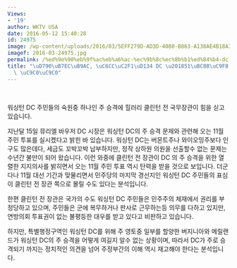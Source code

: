 ```yaml
---
Views:
- '19'
author: WKTV USA
date: 2016-05-12 15:40:28
id: 24975
image: /wp-content/uploads/2016/03/5EFF279D-AD3D-4080-B863-A138AE4B18A3_w640_r1_s.jpg
imagef: 2016-03-24975.jpg
permalink: /%ed%9e%90%eb%9f%ac%eb%a6%ac-%ec%9b%8c%ec%8b%b1%ed%84%b4-dc-51%eb%b2%88%ec%a7%b8-%ec%a3%bc-%ec%a7%80%ec%a7%80/
title: "\uD790\uB7EC\uB9AC, \uC6CC\uC2F1\uD134 DC \u201851\uBC88\uC9F8 \uC8FC\u2019\
  \ \uC9C0\uC9C0"
---
```


&nbsp;

워싱턴 DC 주민들의 숙원중 하나인 주 승격에 힐러리 클린턴 전 국무장관이 힘을 싣고 있습니다.

지난달 15일 뮤리엘 바우저 DC 시장은 워싱턴 DC의 주 승격 문제와 관련해 오는 11월 주민 투표를 실시켔다고 밝힌 바 있습니다. 워싱턴 DC는 버몬트주나 와이오밍주보다 인구도 많은데다, 세금도 꼬박꼬박 납부하지만, 정작 상하원 의원을 선출할수 없는 문제는 수년간 불만이 되어 왔습니다. 이런 와중에 클린턴 전 장관이 DC 의 주 승격을 위한 열렬한 지지의사를 밝히면서 오는 11월 주민 투표 역시 탄력을 받을 것으로 보입니다. 더군다나 11월 대선 기간과 맞물리면서 민주당의 마지막 경선지인 워싱턴 DC 주민들의 표심이 클린턴 전 장관 쪽으로 몰릴 수도 있다는 분석입니다.

한편 클린턴 전 장관은 국가의 수도 워싱턴 DC 주민들은 민주주의 체재에서 권리를 부정당하고 있으며, 주민들은 군에 복무하거나 판사로 근무하는등 의무를 다하고 있지만, 연방의회 투표권이 없는 불평등한 대우를 받고 있다고 비판하고 있습니다.

하지만, 특별행정구역인 워싱턴 DC를 위해 주 영토중 일부를 할양한 버지니아와 메릴랜드가 워싱턴 DC의 주 승격을 어떻게 여길지 알수 없는 상황이며, 따라서 DC가 주로 승격되기 까지는 정치적인 의견을 넘어 주정부간의 이해 역시 재고해야 한다는 분석입니다.

&nbsp;
